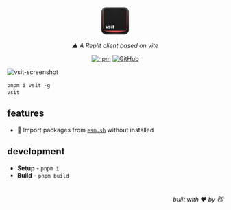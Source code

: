 <div align='center' width="128">

<img src="https://github.com/JiangWeixian/repo-images/blob/master/vsit/512.png?raw=true" alt="vsit" width="64" />
  
*▲ A Replit client based on vite*

[![npm](https://img.shields.io/npm/v/vsit)](https://github.com/vsit/tree/main) [![GitHub](https://img.shields.io/npm/l/vsit)](https://github.com/vsit/tree/main)

</div>



![vsit-screenshot](https://user-images.githubusercontent.com/6839576/283995715-d376f1d5-03be-494d-8b80-15cd6239e442.png)


```
pnpm i vsit -g
vsit
```

## features

- 💞 Import packages from [`esm.sh`](https://esm.sh/) without installed
## development

- **Setup** - `pnpm i`
- **Build** - `pnpm build`

# 
<div align='right'>

*built with ❤️ by 😼*

</div>
